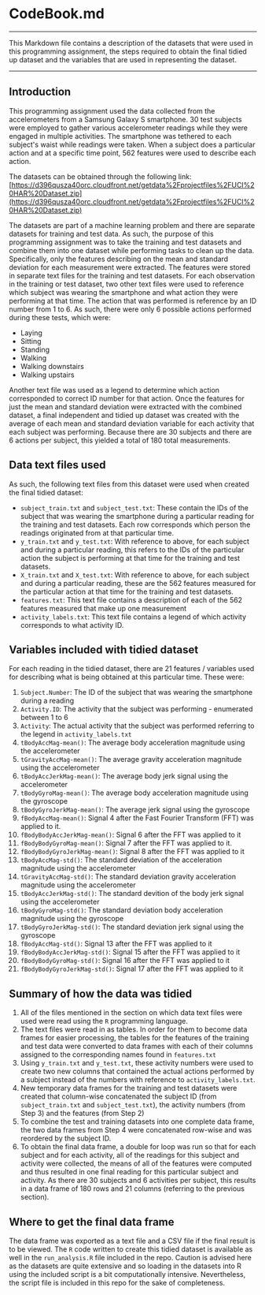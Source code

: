 # CodeBook.md
---

This Markdown file contains a description of the datasets that were used in this programming assignment, the steps required to obtain the final tidied up dataset and the variables that are used in representing the dataset.

---

## Introduction

This programming assignment used the data collected from the accelerometers from a Samsung Galaxy S smartphone.  30 test subjects were employed to gather various accelerometer readings while they were engaged in multiple activities.  The smartphone was tethered to each subject's waist while readings were taken.  When a subject does a particular action and at a specific time point, 562 features were used to describe each action.

The datasets can be obtained through the following link: [https://d396qusza40orc.cloudfront.net/getdata%2Fprojectfiles%2FUCI%20HAR%20Dataset.zip](https://d396qusza40orc.cloudfront.net/getdata%2Fprojectfiles%2FUCI%20HAR%20Dataset.zip)

The datasets are part of a machine learning problem and there are separate datasets for training and test data.  As such, the purpose of this programming assignment was to take the training and test datasets and combine them into one dataset while performing tasks to clean up the data.  Specifically, only the features describing on the mean and standard deviation for each measurement were extracted.  The features were stored in separate text files for the training and test datasets.  For each observation in the training or test dataset, two other text files were used to reference which subject was wearing the smartphone and what action they were performing at that time.  The action that was performed is reference by an ID number from 1 to 6.  As such, there were only 6 possible actions performed during these tests, which were:

* Laying
* Sitting
* Standing
* Walking
* Walking downstairs
* Walking upstairs

Another text file was used as a legend to determine which action corresponded to correct ID number for that action.  Once the features for just the mean and standard deviation were extracted with the combined dataset, a final independent and tidied up dataset was created with the average of each mean and standard deviation variable for each activity that each subject was performing.  Because there are 30 subjects and there are 6 actions per subject, this yielded a total of 180 total measurements.

## Data text files used

As such, the following text files from this dataset were used when created the final tidied dataset:

* `subject_train.txt` and `subject_test.txt`: These contain the IDs of the subject that was wearing the smartphone during a particular reading for the training and test datasets.  Each row corresponds which person the readings originated from at that particular time.
* `y_train.txt` and `y_test.txt`: With reference to above, for each subject and during a particular reading, this refers to the IDs of the particular action the subject is performing at that time for the training and test datasets.
* `X_train.txt` and `X_test.txt`: With reference to above, for each subject and during a particular reading, these are the 562 features measured for the particular action at that time for the training and test datasets.
* `features.txt`: This text file contains a description of each of the 562 features measured that make up one measurement
* `activity_labels.txt`: This text file contains a legend of which activity corresponds to what activity ID.

## Variables included with tidied dataset

For each reading in the tidied dataset, there are 21 features / variables used for describing what is being obtained at this particular time.  These were:

1. `Subject.Number`: The ID of the subject that was wearing the smartphone during a reading
2. `Activity.ID`: The activity that the subject was performing - enumerated between 1 to 6
3. `Activity`: The actual activity that the subject was performed referring to the legend in `activity_labels.txt`
4. `tBodyAccMag-mean()`: The average body acceleration magnitude using the accelerometer
5. `tGravityAccMag-mean()`: The average gravity acceleration magnitude using the accelerometer
6. `tBodyAccJerkMag-mean()`: The average body jerk signal using the accelerometer
7. `tBodyGyroMag-mean()`: The average body acceleration magnitude using the gyroscope
8. `tBodyGyroJerkMag-mean()`: The average jerk signal using the gyroscope
9. `fBodyAccMag-mean()`: Signal 4 after the Fast Fourier Transform (FFT) was applied to it.
10. `fBodyBodyAccJerkMag-mean()`: Signal 6 after the FFT was applied to it
11. `fBodyBodyGyroMag-mean()`: Signal 7 after the FFT was applied to it.
12. `fBodyBodyGyroJerkMag-mean()`: Signal 8 after the FFT was applied to it
13. `tBodyAccMag-std()`: The standard deviation of the acceleration magnitude using the accelerometer
14. `tGravityAccMag-std()`: The standard deviation gravity acceleration magnitude using the accelerometer
15. `tBodyAccJerkMag-std()`: The standard devition of the body jerk signal using the accelerometer
16. `tBodyGyroMag-std()`: The standard deviation body acceleration magnitude using the gyroscope
17. `tBodyGyroJerkMag-std()`: The standard deviation jerk signal using the gyroscope
18. `fBodyAccMag-std()`: Signal 13 after the FFT was applied to it
19. `fBodyBodyAccJerkMag-std()`: Signal 15 after the FFT was applied to it
20. `fBodyBodyGyroMag-std()`: Signal 16 after the FFT was applied to it
21. `fBodyBodyGyroJerkMag-std()`: Signal 17 after the FFT was applied to it

## Summary of how the data was tidied

1. All of the files mentioned in the section on which data text files were used were read using the `R` programming language.
2. The text files were read in as tables.  In order for them to become data frames for easier processing, the tables for the features of the training and test data were converted to data frames with each of their columns assigned to the corresponding names found in `features.txt`
3. Using `y_train.txt` and `y_test.txt`, these activity numbers were used to create two new columns that contained the actual actions performed by a subject instead of the numbers with reference to `activity_labels.txt`. 
4. New temporary data frames for the training and test datasets were created that column-wise concatenated the subject ID (from `subject_train.txt` and `subject_test.txt`), the activity numbers (from Step 3) and the features (from Step 2)
5. To combine the test and training datasets into one complete data frame, the two data frames from Step 4 were concatenated row-wise and was reordered by the subject ID.
6. To obtain the final data frame, a double for loop was run so that for each subject and for each activity, all of the readings for this subject and activity were collected, the means of all of the features were computed and thus resulted in one final reading for this particular subject and activity.  As there are 30 subjects and 6 activities per subject, this results in a data frame of 180 rows and 21 columns (referring to the previous section).

## Where to get the final data frame

The data frame was exported as a text file and a CSV file if the final result is to be viewed.  The `R` code written to create this tidied dataset is available as well in the `run_analysis.R` file included in the repo.  Caution is advised here as the datasets are quite extensive and so loading in the datasets into R using the included script is a bit computationally intensive.  Nevertheless, the script file is included in this repo for the sake of completeness.